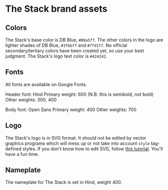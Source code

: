 # The Stack brand assets

## Colors

The Stack's base color is DB Blue, `#00a5ff`. The other colors in the logo are lighter shades of DB Blue, `#3fbbff` and `#7fd1ff`. No official secondary/tertiary colors have been created yet, so use your best judgment. The Stack's logo text color is `#424242`.


## Fonts

All fonts are available on Google Fonts.

Header font: Hind
Primary weight: 600 (N.B. this is semibold, *not* bold)
Other weights: 300, 400

Body font: Open Sans
Primary weight: 400
Other weights: 700


## Logo

The Stack's logo is in SVG format. It should not be edited by vector graphics programs which will mess up or not take into account `style` tag-defined styles. If you don't know how to edit SVG, follow [this tutorial](http://tutorials.jenkov.com/svg/index.html). You'll have a fun time.


## Nameplate

The nameplate for The Stack is set in Hind, weight 400. 
